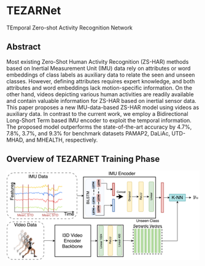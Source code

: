 # TEZARNet
TEmporal Zero-shot Activity Recognition Network

## Abstract

Most existing Zero-Shot Human Activity Recognition (ZS-HAR) methods based on Inertial Measurement Unit (IMU) data rely on attributes or word embeddings of class labels as auxiliary data to relate the seen and unseen classes. However, defining attributes requires expert knowledge, and both attributes and word embeddings lack motion-specific information. On the other hand, videos depicting various human activities are readily available and contain valuable information for ZS-HAR based on inertial sensor data. This paper proposes a new IMU-data-based ZS-HAR model using videos as auxiliary data. In contrast to the current work, we employ a Bidirectional Long-Short Term based IMU encoder to exploit the temporal information. The proposed model outperforms the state-of-the-art accuracy by 4.7\%, 7.8\%, 3.7\%, and 9.3\% for benchmark datasets PAMAP2, DaLiAc, UTD-MHAD, and MHEALTH, respectively.

## Overview of TEZARNET Training Phase
![tezarnetOverview](https://github.com/nipdep/TEZARNet/blob/main/bilstm_inference.png?raw=true )


